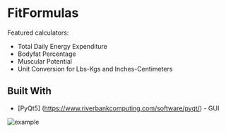 # FitFormulas
Featured calculators:
* Total Daily Energy Expenditure
* Bodyfat Percentage
* Muscular Potential
* Unit Conversion for Lbs-Kgs and Inches-Centimeters

## Built With
* [PyQt5] (https://www.riverbankcomputing.com/software/pyqt/) - GUI


![example](https://github.com/kcfusco/FitFormulas/blob/master/Screen1.PNG)
